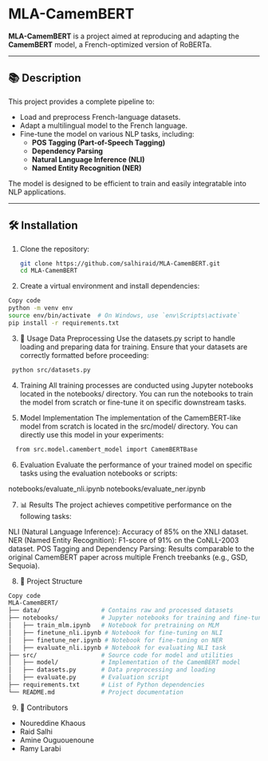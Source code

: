 # MLA-CamemBERT

**MLA-CamemBERT** is a project aimed at reproducing and adapting the **CamemBERT** model, a French-optimized version of RoBERTa.

---

## 📚 **Description**

This project provides a complete pipeline to:
- Load and preprocess French-language datasets.
- Adapt a multilingual model to the French language.
- Fine-tune the model on various NLP tasks, including:
  - **POS Tagging (Part-of-Speech Tagging)**
  - **Dependency Parsing**
  - **Natural Language Inference (NLI)**
  - **Named Entity Recognition (NER)**

The model is designed to be efficient to train and easily integratable into NLP applications.

---

## 🛠️ **Installation**

1. Clone the repository:
   ```bash
   git clone https://github.com/salhiraid/MLA-CamemBERT.git
   cd MLA-CamemBERT

2. Create a virtual environment and install dependencies:
  ```bash
  Copy code
  python -m venv env
  source env/bin/activate  # On Windows, use `env\Scripts\activate`
  pip install -r requirements.txt
  ```

3. 🚀 Usage
Data Preprocessing
Use the datasets.py script to handle loading and preparing data for training. Ensure that your datasets are correctly formatted before proceeding:
 ```bash
  python src/datasets.py
 ```
 
4. Training
All training processes are conducted using Jupyter notebooks located in the notebooks/ directory. You can run the notebooks to train the model from scratch or fine-tune it on specific downstream tasks. 

5. Model Implementation
The implementation of the CamemBERT-like model from scratch is located in the src/model/ directory. You can directly use this model in your experiments:

```bash
  from src.model.camembert_model import CamemBERTBase
```

6. Evaluation
Evaluate the performance of your trained model on specific tasks using the evaluation notebooks or scripts:

notebooks/evaluate_nli.ipynb
notebooks/evaluate_ner.ipynb

7. 📊 Results
The project achieves competitive performance on the following tasks:

NLI (Natural Language Inference): Accuracy of 85% on the XNLI dataset.
NER (Named Entity Recognition): F1-score of 91% on the CoNLL-2003 dataset.
POS Tagging and Dependency Parsing: Results comparable to the original CamemBERT paper across multiple French treebanks (e.g., GSD, Sequoia).

8. 📂 Project Structure
```bash
Copy code
MLA-CamemBERT/
├── data/                 # Contains raw and processed datasets
├── notebooks/            # Jupyter notebooks for training and fine-tuning
│   ├── train_mlm.ipynb   # Notebook for pretraining on MLM
│   ├── finetune_nli.ipynb # Notebook for fine-tuning on NLI
│   ├── finetune_ner.ipynb # Notebook for fine-tuning on NER
│   ├── evaluate_nli.ipynb # Notebook for evaluating NLI task
├── src/                  # Source code for model and utilities
│   ├── model/            # Implementation of the CamemBERT model
│   ├── datasets.py       # Data preprocessing and loading
│   ├── evaluate.py       # Evaluation script
├── requirements.txt      # List of Python dependencies
└── README.md             # Project documentation
```

9. 🤝 Contributors

- Noureddine Khaous
- Raid Salhi
- Amine Ouguouenoune
- Ramy Larabi